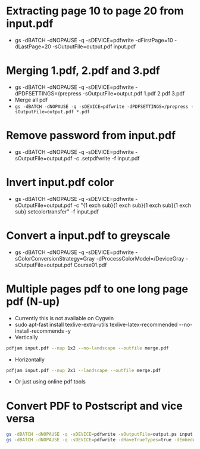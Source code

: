 Extracting page 10 to page 20 from input.pdf
=====
* gs -dBATCH -dNOPAUSE -q -sDEVICE=pdfwrite -dFirstPage=10 -dLastPage=20 -sOutputFile=output.pdf input.pdf

Merging 1.pdf, 2.pdf and 3.pdf
=====
* gs -dBATCH -dNOPAUSE -q -sDEVICE=pdfwrite -dPDFSETTINGS=/prepress -sOutputFile=output.pdf 1.pdf 2.pdf 3.pdf
* Merge all pdf
* `gs -dBATCH -dNOPAUSE -q -sDEVICE=pdfwrite -dPDFSETTINGS=/prepress -sOutputFile=output.pdf *.pdf`

Remove password from input.pdf
=====
* gs -dBATCH -dNOPAUSE -q -sDEVICE=pdfwrite -sOutputFile=output.pdf -c .setpdfwrite -f input.pdf

Invert input.pdf color
=====
* gs -dBATCH -dNOPAUSE -q -sDEVICE=pdfwrite -sOutputFile=output.pdf -c "{1 exch sub}{1 exch sub}{1 exch sub}{1 exch sub} setcolortransfer" -f input.pdf

Convert a input.pdf to greyscale
=====
* gs -dBATCH -dNOPAUSE -q -sDEVICE=pdfwrite -sColorConversionStrategy=Gray -dProcessColorModel=/DeviceGray -sOutputFile=output.pdf Course01.pdf

Multiple pages pdf to one long page pdf (N-up)
=====
* Currently this is not available on Cygwin
* sudo apt-fast install texlive-extra-utils texlive-latex-recommended --no-install-recommends -y
* Vertically
```sh
pdfjam input.pdf --nup 1x2 --no-landscape --outfile merge.pdf
```
* Horizontally
```sh
pdfjam input.pdf --nup 2x1 --landscape --outfile merge.pdf
```
* Or just using online pdf tools [](http://www.pdfdo.com/pdf-pages-merge.aspx)

Convert PDF to Postscript and vice versa
=====
```sh
gs -dBATCH -dNOPAUSE -q -sDEVICE=pdfwrite -sOutputFile=output.ps input.pdf
gs -dBATCH -dNOPAUSE -q -sDEVICE=pdfwrite -dHaveTrueTypes=true -dEmbedAllFonts=true -dSubsetFonts=false -o output.pdf input.ps
```

